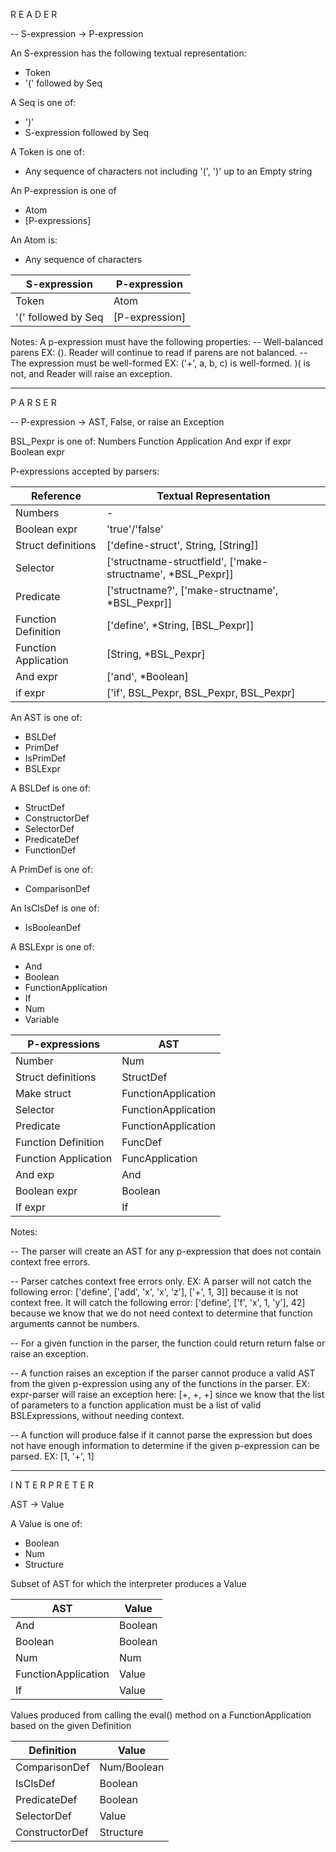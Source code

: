 R E A D E R

-- S-expression -> P-expression

An S-expression has the following textual representation:
- Token
- '(' followed by Seq

A Seq is one of:
- ')'
- S-expression followed by Seq

A Token is one of:
- Any sequence of characters not including '(', ')' up to an Empty string

An P-expression is one of
- Atom
- [P-expressions]

An Atom is:
- Any sequence of characters 


|     S-expression     |  P-expression   |
|----------------------|-----------------|
| Token                | Atom            |
| '(' followed by Seq  | [P-expression]  |


Notes:
A p-expression must have the following properties:
-- Well-balanced parens
   EX: (). Reader will continue to read if parens are not balanced.
-- The expression must be well-formed
   EX: ('+', a, b, c) is well-formed. )( is not, and Reader will raise an exception.

_____________________________________________

P A R S E R

-- P-expression -> AST, False, or raise an Exception

BSL_Pexpr is one of:
Numbers
Function Application
And expr
if expr
Boolean expr

P-expressions accepted by parsers:

|      Reference       |                    Textual Representation                    |
|----------------------|--------------------------------------------------------------|
| Numbers              | -                                                            |
| Boolean expr         | 'true'/'false'                                               |
| Struct definitions   | ['define-struct', String, [String]]                          |
| Selector             | ['structname-structfield', ['make-structname', *BSL_Pexpr]]  |
| Predicate            | ['structname?', ['make-structname', *BSL_Pexpr]]             |
| Function Definition  | ['define', *String, [BSL_Pexpr]]                             |
| Function Application | [String, *BSL_Pexpr]                                         |
| And expr             | ['and', *Boolean]                                            |
| if expr              | ['if', BSL_Pexpr, BSL_Pexpr, BSL_Pexpr]                      |


An AST is one of:
- BSLDef
- PrimDef
- IsPrimDef
- BSLExpr

A BSLDef is one of:
- StructDef
- ConstructorDef
- SelectorDef
- PredicateDef
- FunctionDef

A PrimDef is one of:
- ComparisonDef

An IsClsDef is one of:
- IsBooleanDef

A BSLExpr is one of:
- And
- Boolean
- FunctionApplication
- If
- Num
- Variable


|    P-expressions     |         AST         |
|----------------------|---------------------|
| Number               | Num                 |
| Struct definitions   | StructDef           |
| Make struct          | FunctionApplication |
| Selector             | FunctionApplication |
| Predicate            | FunctionApplication |
| Function Definition  | FuncDef             |
| Function Application | FuncApplication     |
| And exp              | And                 |
| Boolean expr         | Boolean             |
| If expr              | If                  |


Notes:

-- The parser will create an AST for any p-expression that does not contain context free errors.

-- Parser catches context free errors only.
   EX: A parser will not catch the following error: ['define', ['add', 'x', 'x', 'z'], ['+', 1, 3]]
       because it is not context free. It will catch the following error: ['define', ['f', 'x', 1, 'y'], 42]
       because we know that we do not need context to determine that function arguments cannot be numbers.

-- For a given function in the parser, the function could return  return false or raise an exception.

-- A function raises an exception if the parser cannot produce a valid AST from the given p-expression using any
    of the functions in the parser.
    EX: expr-parser will raise an exception here: [+, +, +] since we know that the list of parameters to a function
        application must be a list of valid BSLExpressions, without needing context.

-- A function will produce false if it cannot parse the expression but does not have enough information to determine
   if the given p-expression can be parsed.
   EX: [1, '+', 1]

_____________________________________________

I N T E R P R E T E R

AST -> Value

A Value is one of:
- Boolean
- Num
- Structure

Subset of AST for which the interpreter produces a Value

|         AST          |  Value  |  
|----------------------|---------|
| And                  | Boolean |  
| Boolean              | Boolean |  
| Num                  | Num     |  
| FunctionApplication  | Value   |  
| If                   | Value   | 

Values produced from calling the eval() method on a FunctionApplication based on the given Definition

|    Definition    |    Value    |
|------------------|-------------|
| ComparisonDef    | Num/Boolean |
| IsClsDef         | Boolean     |
| PredicateDef     | Boolean     |
| SelectorDef      | Value       |
| ConstructorDef   | Structure   |








